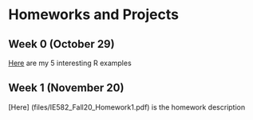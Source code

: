 # Homeworks and Projects

## Week 0 (October 29)

[Here](files/example_homework_0.html) are my 5 interesting R examples

## Week 1 (November 20)

[Here] (files/IE582_Fall20_Homework1.pdf) is the homework description
